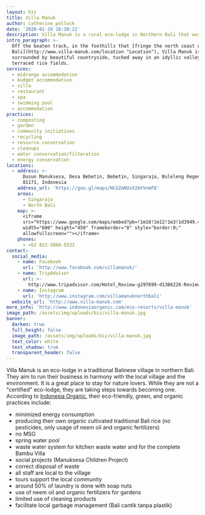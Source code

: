 ```yaml
---
layout: biz
title: Villa Manuk
author: catherine_pollock
date: '2020-01-19 16:30:22'
description: Villa Manuk is a rural eco-lodge in Northern Bali that works to run their business in harmony with the local village and the environment.
intro_paragraph: >-
  Off the beaten track, in the foothills that [fringe the north coast of
  Bali](http://www.villa-manuk.com/location "Location"), Villa Manuk is
  surrounded by beautiful countryside, tucked away in an idyllic valley of
  terraced rice fields.
services:
  - midrange accommodation
  - budget accommodation
  - villa
  - restaurant
  - spa
  - swimming pool
  - accommodation
practices:
  - composting
  - garden
  - community initiatives
  - recycling
  - resource conservation
  - cleanups
  - water conservation/filteration
  - energy conservation
locations:
  - address: >-
      Dusun Manuksesa, Desa Bebetin, Bebetin, Singaraja, Buleleng Regency, Bali
      81171, Indonesia
    address_url: 'https://goo.gl/maps/NCGZmNUsV2mYVnmF8'
    areas:
      - Singaraja
      - North Bali
    map: >-
      <iframe
      src="https://www.google.com/maps/embed?pb=!1m18!1m12!1m3!1d3949.4369212066354!2d115.198365315449!3d-8.15865799412751!2m3!1f0!2f0!3f0!3m2!1i1024!2i768!4f13.1!3m3!1m2!1s0x2dd19205610ebeab%3A0xecab2d745944f334!2sVilla%20Manuk!5e0!3m2!1sen!2ses!4v1579448618556!5m2!1sen!2ses"
      width="600" height="450" frameborder="0" style="border:0;"
      allowfullscreen=""></iframe>
    phones:
      - +62 813-3866-5533
contact:
  social_media:
    - name: Facebook
      url: 'http://www.facebook.com/villamanuk/'
    - name: TripAdvisor
      url: >-
        http://www.tripadvisor.com/Hotel_Review-g297699-d1386226-Reviews-Villa_Manuk-Singaraja_Bali.html
    - name: Instagram
      url: 'http://www.instagram.com/villamanuknorthbali'
  website_url: 'http://www.villa-manuk.com'
more_info: 'http://www.indonesiaorganic.com/eco-resorts/villa-manuk'
image_path: /assets/img/uploads/biz/villa-manuk.jpg
banner:
  darken: true
  full_height: false
  image_path: /assets/img/uploads/biz/villa-manuk.jpg
  text_color: white
  text_shadow: true
  transparent_header: false
---
```

Villa Manuk is an eco-lodge in a traditional Balinese village in northern Bali. They aim to run their business in harmony with the local village and the environment. It is a great place to stay for nature lovers. While they are not a "certified" eco-lodge, they are taking steps towards becoming one. According to [Indonesia Organic](http://www.indonesiaorganic.com/eco-resorts/villa-manuk), their eco-friendly, green, and organic practices include:

* minimized energy consumption
* producing their own organic cultivated traditional Bali rice (no pesticides, only usage of neem oil and organic fertilizers)
* no MSG
* spring water pool
* waste water system for kitchen waste water and for the complete Bambu Villa
* social projects (Manuksesa Children Project)
* correct disposal of waste
* all staff are local to the village
* tours support the local community
* around 50% of laundry is done with soap nuts
* use of neem oil and organic fertilizers for gardens
* limited use of cleaning products
* facilitate local garbage management (Bali cantik tanpa plastik)
